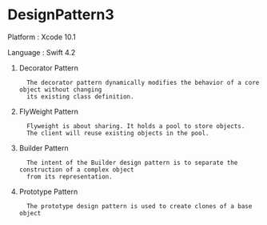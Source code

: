 # DesignPattern3

Platform : Xcode 10.1

Language : Swift 4.2



1. Decorator Pattern

         The decorator pattern dynamically modifies the behavior of a core object without changing
         its existing class definition.
         
2. FlyWeight Pattern

         Flyweight is about sharing. It holds a pool to store objects. 
         The client will reuse existing objects in the pool.

3. Builder Pattern

         The intent of the Builder design pattern is to separate the construction of a complex object 
         from its representation.

4. Prototype Pattern

         The prototype design pattern is used to create clones of a base object
